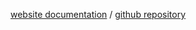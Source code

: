 [website documentation](https://autr.github.io/sassis) / [github repository](https://github.com/autr/eazeaze)


